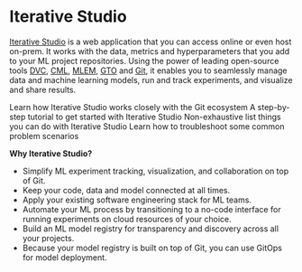 # Iterative Studio

[Iterative Studio](https://studio.iterative.ai/) is a web application that you
can access online or even host on-prem. It works with the data, metrics and
hyperparameters that you add to your ML project repositories. Using the power of
leading open-source tools [DVC](https://dvc.org/), [CML](https://cml.dev),
[MLEM](https://mlem.ai/), [GTO](https://github.com/iterative/gto) and
[Git](https://git-scm.com/), it enables you to seamlessly manage data and
machine learning models, run and track experiments, and visualize and
share results.

<cards>

  <card href="/doc/studio/how-it-works" heading="How Iterative Studio works">
    Learn how Iterative Studio works closely with the Git ecosystem
  </card>

  <card href="/doc/studio/get-started" heading="Get started">
    A step-by-step tutorial to get started with Iterative Studio
  </card>

  <card href="/doc/studio/user-guide" heading="User guide">
    Non-exhaustive list things you can do with Iterative Studio
  </card>

  <card href="/doc/studio/troubleshooting" heading="Troubleshooting">
    Learn how to troubleshoot some common problem scenarios
  </card>

</cards>

**Why Iterative Studio?**

- Simplify ML experiment tracking, visualization, and collaboration on top of
  Git.
- Keep your code, data and model connected at all times.
- Apply your existing software engineering stack for ML teams.
- Automate your ML process by transitioning to a no-code interface for running
  experiments on cloud resources of your choice.
- Build an ML model registry for transparency and discovery across all your
  projects.
- Because your model registry is built on top of Git, you can use GitOps for
  model deployment.
